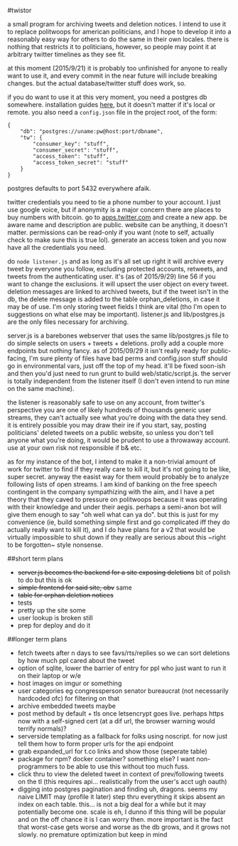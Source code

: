 #twistor

a small program for archiving tweets and deletion notices. I intend to use it to replace politwoops for american politicians, and I hope to develop it into a reasonably easy way for others to do the same in their own locales. there is nothing that restricts it to politicians, however, so people may point it at arbitrary twitter timelines as they see fit.

at this moment (2015/9/21) it is probably too unfinished for anyone to really want to use it, and every commit in the near future will include breaking changes. but the actual database/twitter stuff does work, so.

if you do want to use it at this very moment, you need a postgres db somewhere. installation guides [here](https://wiki.postgresql.org/wiki/Detailed_installation_guides), but it doesn't matter if it's local or remote. you also need a `config.json` file in the project root, of the form:

```
{
	"db": "postgres://uname:pw@host:port/dbname",
	"tw": {
		"consumer_key": "stuff",
		"consumer_secret": "stuff",
		"access_token": "stuff",
		"access_token_secret": "stuff"
	}
}
```

postgres defaults to port 5432 everywhere afaik.

twitter credentials you need to tie a phone number to your account. I just use google voice, but if anonymity is a major concern there are places to buy numbers with bitcoin. go to [apps.twitter.com](https://apps.twitter.com) and create a new app. be aware name and description are public. website can be anything, it doesn't matter. permissions can be read-only if you want (note to self, actually check to make sure this is true lol). generate an access token and you now have all the credentials you need.

do `node listener.js` and as long as it's all set up right it will archive every tweet by everyone you follow, excluding protected accounts, retweets, and tweets from the authenticating user. it's (as of 2015/9/29) line 56 if you want to change the exclusions. it will upsert the user object on every tweet. deletion messages are linked to archived tweets, but if the tweet isn't in the db, the delete message is added to the table orphan_deletions, in case it may be of use. I'm only storing tweet fields I think are vital (tho I'm open to suggestions on what else may be important). listener.js and lib/postgres.js are the only files necessary for archiving.

server.js is a barebones webserver that uses the same lib/postgres.js file to do simple selects on users + tweets + deletions. prolly add a couple more endpoints but nothing fancy. as of 2015/09/29 it isn't really ready for public-facing, I'm sure plenty of files have bad perms and config.json stuff should go in environmental vars, just off the top of my head. it'll be fixed soon-ish and then you'd just need to run grunt to build web/static/script.js. the server is totally independent from the listener itself (I don't even intend to run mine on the same machine).

the listener is reasonably safe to use on any account, from twitter's perspective you are one of likely hundreds of thousands generic user streams, they can't actually see what you're doing with the data they send. it is entirely possible you may draw their ire if you start, say, posting politicians' deleted tweets on a public website, so unless you don't tell anyone what you're doing, it would be prudent to use a throwaway account. use at your own risk not responsible if b& etc.

as for my instance of the bot, I intend to make it a non-trivial amount of work for twitter to find if they really care to kill it, but it's not going to be like, super secret. anyway the easist way for them would probably be to analyze following lists of open streams. I am kind of banking on the free speech contingent in the company sympathizing with the aim, and I have a pet theory that they caved to pressure on politwoops because it was operating with their knowledge and under their aegis. perhaps a semi-anon bot will give them enough to say "oh well what can ya do". but this is just for my convenience (ie, build something simple first and go complicated iff they do actually really want to kill it), and I do have plans for a v2 that would be virtually impossible to shut down if they really are serious about this ~right to be forgotten~ style nonsense.

##short term plans
* ~~server.js becomes the backend for a site exposing deletions~~ bit of polish to do but this is ok
* ~~simple frontend for said site, obv~~ same
* ~~table for orphan deletion notices~~
* tests
* pretty up the site some
* user lookup is broken still
* prep for deploy and do it

##longer term plans
* fetch tweets after n days to see favs/rts/replies so we can sort deletions by how much ppl cared about the tweet
* option of sqlite, lower the barrier of entry for ppl who just want to run it on their laptop or w/e
* host images on imgur or something
* user categories eg congressperson senator bureaucrat (not necessarily hardcoded ofc) for filtering on that
* archive embedded tweets maybe
* post method by default + tls once letsencrypt goes live. perhaps https now with a self-signed cert (at a dif url, the browser warning would terrify normals)? 
* serverside templating as a fallback for folks using noscript. for now just tell them how to form proper urls for the api endpoint
* grab expanded_url for t.co links and show those (seperate table)
* package for npm? docker container? something else? I want non-programmers to be able to use this without too much fuss.
* click thru to view the deleted tweet in context of prev/following tweets on the tl (this requires api... realistically from the user's acct ugh oauth)
* digging into postgres pagination and finding uh, dragons. seems my naive LIMIT may (profile it later) step thru everything it skips absent an index on each table. this... is not a big deal for a while but it may potentially become one. scale is eh, I dunno if this thing will be popular and on the off chance it is I can worry then. more important is the fact that worst-case gets worse and worse as the db grows, and it grows not slowly. no premature optimization but keep in mind
